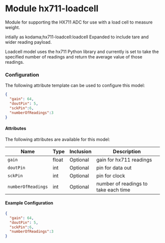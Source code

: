 # Module hx711-loadcell 

Module for supporting the HX711 ADC for use with a load cell to measure weight.

intially as kodama;hx711-loadcell:loadcell
Expanded to include tare and wider reading payload. 

Loadcell model uses the hx711 Python library and currently is set to take the specified number of readings and return the average value of those readings.

### Configuration
The following attribute template can be used to configure this model:

```json
{
  "gain": 64,
  "doutPin": 5,
  "sckPin":6,
  "numberOfReadings":3
}
```

#### Attributes

The following attributes are available for this model:

| Name          | Type   | Inclusion | Description                |
|---------------|--------|-----------|----------------------------|
| `gain` | float  | Optional  | gain for hx711 readings |
| `doutPin` | int | Optional  | pin for data out |
| `sckPin` | int | Optional  | pin for clock |
| `numberOfReadings` | int | Optional  | number of readings to take each time |

#### Example Configuration

```json
{
  "gain": 64,
  "doutPin": 5,
  "sckPin":6,
  "numberOfReadings":3
}
```

